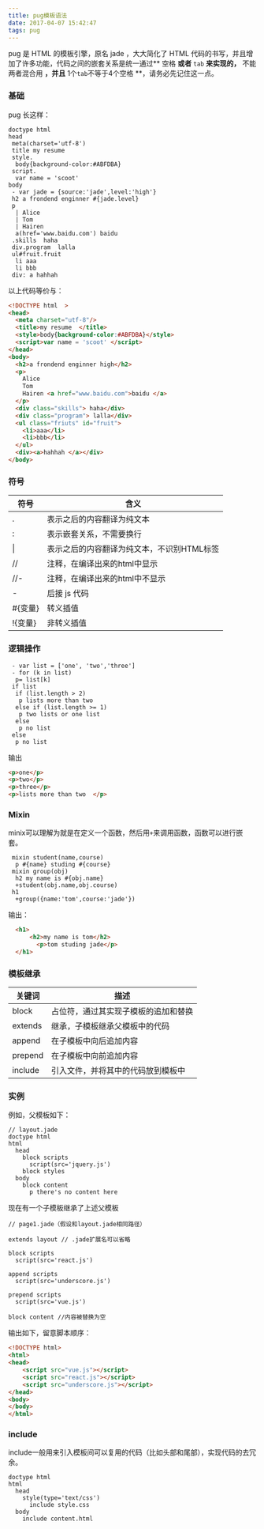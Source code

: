 ```yaml
---
title: pug模板语法
date: 2017-04-07 15:42:47
tags: pug
---
```

pug 是 HTML 的模板引擎，原名 jade ，大大简化了 HTML 代码的书写，并且增加了许多功能，代码之间的嵌套关系是统一通过** 空格 **或者** `tab` **来实现的，** 不能两者混合用 **，并且** 1个`tab`不等于4个空格 **，请务必先记住这一点。
### 基础
pug 长这样：
```pug
doctype html  
head  
 meta(charset='utf-8')  
 title my resume  
 style.
  body{background-color:#ABFDBA}
 script.
  var name = 'scoot' 
body 
 - var jade = {source:'jade',level:'high'}
 h2 a frondend enginner #{jade.level} 
 p   
  | Alice  
  | Tom 
  | Hairen 
  a(href='www.baidu.com') baidu 
 .skills  haha
 div.program  lalla
 ul#fruit.fruit
  li aaa
  li bbb
 div: a hahhah 
```
以上代码等价与：
```html
<!DOCTYPE html  >
<head> 
  <meta charset="utf-8"/>
  <title>my resume  </title>
  <style>body{background-color:#ABFDBA}</style>
  <script>var name = 'scoot' </script>
</head>
<body>
  <h2>a frondend enginner high</h2>
  <p>  
    Alice  
    Tom 
    Hairen <a href="www.baidu.com">baidu </a>
  </p>
  <div class="skills"> haha</div>
  <div class="program"> lalla</div>
  <ul class="friuts" id="fruit">
    <li>aaa</li>
    <li>bbb</li>
  </ul>
  <div><a>hahhah </a></div>
</body>
```
<!-- more -->
### 符号
符号 | 含义 
---- | -----
. | 表示之后的内容翻译为纯文本
  :  |  表示嵌套关系，不需要换行
&#124; |  表示之后的内容翻译为纯文本，不识别HTML标签
// | 注释，在编译出来的html中显示
//- | 注释，在编译出来的html中不显示
- | 后接 js 代码
#{变量} | 转义插值
!{变量} | 非转义插值

### 逻辑操作
```pug
 - var list = ['one', 'two','three'] 
 - for (k in list)
  p= list[k] 
 if list 
  if (list.length > 2)
   p lists more than two	
  else if (list.length >= 1)
   p two lists or one list
  else 
   p no list   
 else 
  p no list   
```
输出
```html
<p>one</p>
<p>two</p>
<p>three</p>
<p>lists more than two	</p>
```

### Mixin
minix可以理解为就是在定义一个函数，然后用`+`来调用函数，函数可以进行嵌套。
```bug
 mixin student(name,course)
  p #{name} studing #{course}
 mixin group(obj)
  h2 my name is #{obj.name}
  +student(obj.name,obj.course)
 h1 
  +group({name:'tom',course:'jade'}) 
```
输出：
```html
  <h1> 
      <h2>my name is tom</h2>
        <p>tom studing jade</p>
  </h1>
```

### 模板继承
关键词 | 描述
---- | ----
block | 占位符，通过其实现子模板的追加和替换
extends | 继承，子模板继承父模板中的代码
append | 在子模板中向后追加内容
prepend | 在子模板中向前追加内容
include | 引入文件，并将其中的代码放到模板中

### 实例
例如，父模板如下：
```pug
// layout.jade
doctype html
html
  head
    block scripts
      script(src='jquery.js')
    block styles
  body
    block content
      p there's no content here
```
现在有一个子模板继承了上述父模板
```pug
// page1.jade（假设和layout.jade相同路径）

extends layout // .jade扩展名可以省略

block scripts  
  script(src='react.js')

append scripts
  script(src='underscore.js')

prepend scripts
  script(src='vue.js')  	

block content //内容被替换为空
```
输出如下，留意脚本顺序：
```html
<!DOCTYPE html>
<html>
<head>
    <script src="vue.js"></script>
    <script src="react.js"></script>
    <script src="underscore.js"></script>
</head>
<body>
</body>
</html>
```
### include
include一般用来引入模板间可以复用的代码（比如头部和尾部），实现代码的去冗余。
```pug
doctype html
html
  head
    style(type='text/css')
      include style.css
  body
    include content.html
```
